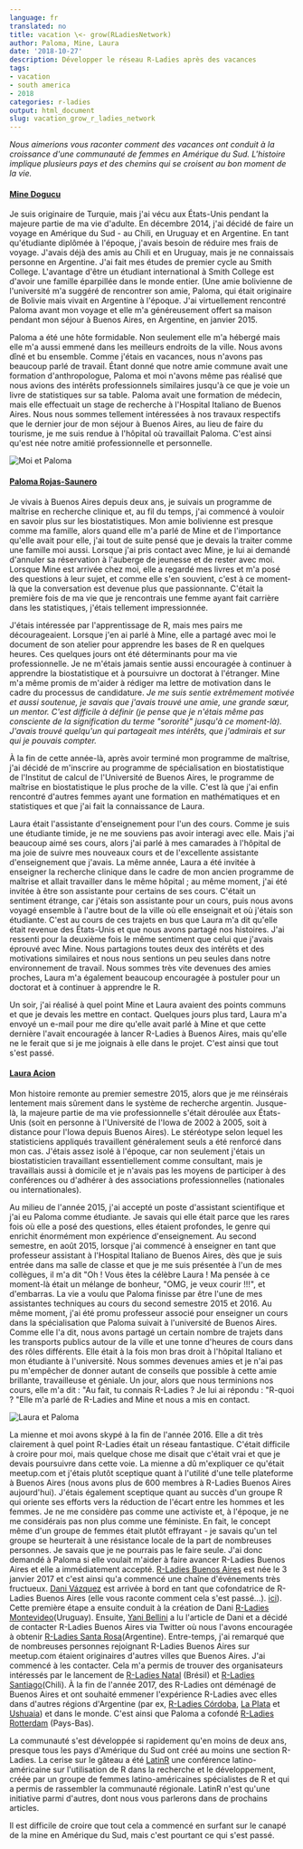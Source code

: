 ```yaml
---
language: fr
translated: no
title: vacation \<- grow(RLadiesNetwork)
author: Paloma, Mine, Laura
date: '2018-10-27'
description: Développer le réseau R-Ladies après des vacances
tags:
- vacation
- south america
- 2018
categories: r-ladies
output: html_document
slug: vacation_grow_r_ladies_network
---
```


*Nous aimerions vous raconter comment des vacances ont conduit à la croissance d'une communauté de femmes en Amérique du Sud. L'histoire implique plusieurs pays et des chemins qui se croisent au bon moment de la vie.*

#### [Mine Dogucu](https://twitter.com/MineDogucu)

Je suis originaire de Turquie, mais j'ai vécu aux États-Unis pendant la majeure partie de ma vie d'adulte.
En décembre 2014, j'ai décidé de faire un voyage en Amérique du Sud - au Chili, en Uruguay et en Argentine.
En tant qu'étudiante diplômée à l'époque, j'avais besoin de réduire mes frais de voyage.
J'avais déjà des amis au Chili et en Uruguay, mais je ne connaissais personne en Argentine.
J'ai fait mes études de premier cycle au Smith College.
L'avantage d'être un étudiant international à Smith College est d'avoir une famille éparpillée dans le monde entier.
(Une amie bolivienne de l'université m'a suggéré de rencontrer son amie, Paloma, qui était originaire de Bolivie mais vivait en Argentine à l'époque.
J'ai virtuellement rencontré Paloma avant mon voyage et elle m'a généreusement offert sa maison pendant mon séjour à Buenos Aires, en Argentine, en janvier 2015.

Paloma a été une hôte formidable.
Non seulement elle m'a hébergé mais elle m'a aussi emmené dans les meilleurs endroits de la ville.
Nous avons dîné et bu ensemble.
Comme j'étais en vacances, nous n'avons pas beaucoup parlé de travail.
Étant donné que notre amie commune avait une formation d'anthropologue, Paloma et moi n'avons même pas réalisé que nous avions des intérêts professionnels similaires jusqu'à ce que je voie un livre de statistiques sur sa table.
Paloma avait une formation de médecin, mais elle effectuait un stage de recherche à l'Hospital Italiano de Buenos Aires.
Nous nous sommes tellement intéressées à nos travaux respectifs que le dernier jour de mon séjour à Buenos Aires, au lieu de faire du tourisme, je me suis rendue à l'hôpital où travaillait Paloma.
C'est ainsi qu'est née notre amitié professionnelle et personnelle.

![Moi et Paloma](mine_paloma.jpg)

#### [Paloma Rojas-Saunero](https://twitter.com/palolili23)

Je vivais à Buenos Aires depuis deux ans, je suivais un programme de maîtrise en recherche clinique et, au fil du temps, j'ai commencé à vouloir en savoir plus sur les biostatistiques.
Mon amie bolivienne est presque comme ma famille, alors quand elle m'a parlé de Mine et de l'importance qu'elle avait pour elle, j'ai tout de suite pensé que je devais la traiter comme une famille moi aussi.
Lorsque j'ai pris contact avec Mine, je lui ai demandé d'annuler sa réservation à l'auberge de jeunesse et de rester avec moi.
Lorsque Mine est arrivée chez moi, elle a regardé mes livres et m'a posé des questions à leur sujet, et comme elle s'en souvient, c'est à ce moment-là que la conversation est devenue plus que passionnante.
C'était la première fois de ma vie que je rencontrais une femme ayant fait carrière dans les statistiques, j'étais tellement impressionnée.

J'étais intéressée par l'apprentissage de R, mais mes pairs me décourageaient.
Lorsque j'en ai parlé à Mine, elle a partagé avec moi le document de son atelier pour apprendre les bases de R en quelques heures.
Ces quelques jours ont été déterminants pour ma vie professionnelle. Je ne m'étais jamais sentie aussi encouragée à continuer à apprendre la biostatistique et à poursuivre un doctorat à l'étranger.
Mine m'a même promis de m'aider à rédiger ma lettre de motivation dans le cadre du processus de candidature.
*Je me suis sentie extrêmement motivée et aussi soutenue, je savais que j'avais trouvé une amie, une grande sœur, un mentor. C'est difficile à définir (je pense que je n'étais même pas consciente de la signification du terme "sororité" jusqu'à ce moment-là). J'avais trouvé quelqu'un qui partageait mes intérêts, que j'admirais et sur qui je pouvais compter.*

À la fin de cette année-là, après avoir terminé mon programme de maîtrise, j'ai décidé de m'inscrire au programme de spécialisation en biostatistique de l'Institut de calcul de l'Université de Buenos Aires, le programme de maîtrise en biostatistique le plus proche de la ville.
C'est là que j'ai enfin rencontré d'autres femmes ayant une formation en mathématiques et en statistiques et que j'ai fait la connaissance de Laura.

Laura était l'assistante d'enseignement pour l'un des cours.
Comme je suis une étudiante timide, je ne me souviens pas avoir interagi avec elle.
Mais j'ai beaucoup aimé ses cours, alors j'ai parlé à mes camarades à l'hôpital de ma joie de suivre mes nouveaux cours et de l'excellente assistante d'enseignement que j'avais.
La même année, Laura a été invitée à enseigner la recherche clinique dans le cadre de mon ancien programme de maîtrise et allait travailler dans le même hôpital ; au même moment, j'ai été invitée à être son assistante pour certains de ses cours.
C'était un sentiment étrange, car j'étais son assistante pour un cours, puis nous avons voyagé ensemble à l'autre bout de la ville où elle enseignait et où j'étais son étudiante.
C'est au cours de ces trajets en bus que Laura m'a dit qu'elle était revenue des États-Unis et que nous avons partagé nos histoires.
J'ai ressenti pour la deuxième fois le même sentiment que celui que j'avais éprouvé avec Mine.
Nous partagions toutes deux des intérêts et des motivations similaires et nous nous sentions un peu seules dans notre environnement de travail.
Nous sommes très vite devenues des amies proches, Laura m'a également beaucoup encouragée à postuler pour un doctorat et à continuer à apprendre le R.

Un soir, j'ai réalisé à quel point Mine et Laura avaient des points communs et que je devais les mettre en contact.
Quelques jours plus tard, Laura m'a envoyé un e-mail pour me dire qu'elle avait parlé à Mine et que cette dernière l'avait encouragée à lancer R-Ladies à Buenos Aires, mais qu'elle ne le ferait que si je me joignais à elle dans le projet.
C'est ainsi que tout s'est passé.

#### [Laura Acion](https://twitter.com/_lacion_)

Mon histoire remonte au premier semestre 2015, alors que je me réinsérais lentement mais sûrement dans le système de recherche argentin.
Jusque-là, la majeure partie de ma vie professionnelle s'était déroulée aux États-Unis (soit en personne à l'Université de l'Iowa de 2002 à 2005, soit à distance pour l'Iowa depuis Buenos Aires).
Le stéréotype selon lequel les statisticiens appliqués travaillent généralement seuls a été renforcé dans mon cas.
J'étais assez isolé à l'époque, car non seulement j'étais un biostatisticien travaillant essentiellement comme consultant, mais je travaillais aussi à domicile et je n'avais pas les moyens de participer à des conférences ou d'adhérer à des associations professionnelles (nationales ou internationales).

Au milieu de l'année 2015, j'ai accepté un poste d'assistant scientifique et j'ai eu Paloma comme étudiante.
Je savais qui elle était parce que les rares fois où elle a posé des questions, elles étaient profondes, le genre qui enrichit énormément mon expérience d'enseignement.
Au second semestre, en août 2015, lorsque j'ai commencé à enseigner en tant que professeur assistant à l'Hospital Italiano de Buenos Aires, dès que je suis entrée dans ma salle de classe et que je me suis présentée à l'un de mes collègues, il m'a dit "Oh !
Vous êtes la célèbre Laura !
Ma pensée à ce moment-là était un mélange de bonheur, "OMG, je veux courir !!!", et d'embarras.
La vie a voulu que Paloma finisse par être l'une de mes assistantes techniques au cours du second semestre 2015 et 2016.
Au même moment, j'ai été promu professeur associé pour enseigner un cours dans la spécialisation que Paloma suivait à l'université de Buenos Aires.
Comme elle l'a dit, nous avons partagé un certain nombre de trajets dans les transports publics autour de la ville et une tonne d'heures de cours dans des rôles différents.
Elle était à la fois mon bras droit à l'hôpital Italiano et mon étudiante à l'université.
Nous sommes devenues amies et je n'ai pas pu m'empêcher de donner autant de conseils que possible à cette amie brillante, travailleuse et géniale.
Un jour, alors que nous terminions nos cours, elle m'a dit : "Au fait, tu connais R-Ladies ?
Je lui ai répondu : "R-quoi ? "Elle m'a parlé de R-Ladies and Mine et nous a mis en contact.

![Laura et Paloma](laura_paloma.jpg)

La mienne et moi avons skypé à la fin de l'année 2016.
Elle a dit très clairement à quel point R-Ladies était un réseau fantastique.
C'était difficile à croire pour moi, mais quelque chose me disait que c'était vrai et que je devais poursuivre dans cette voie.
La mienne a dû m'expliquer ce qu'était meetup.com et j'étais plutôt sceptique quant à l'utilité d'une telle plateforme à Buenos Aires (nous avons plus de 600 membres à R-Ladies Buenos Aires aujourd'hui).
J'étais également sceptique quant au succès d'un groupe R qui oriente ses efforts vers la réduction de l'écart entre les hommes et les femmes.
Je ne me considère pas comme une activiste et, à l'époque, je ne me considérais pas non plus comme une féministe.
En fait, le concept même d'un groupe de femmes était plutôt effrayant - je savais qu'un tel groupe se heurterait à une résistance locale de la part de nombreuses personnes.
Je savais que je ne pourrais pas le faire seule.
J'ai donc demandé à Paloma si elle voulait m'aider à faire avancer R-Ladies Buenos Aires et elle a immédiatement accepté.
[R-Ladies Buenos Aires](https://www.meetup.com/es-ES/rladies-buenos-aires/) est née le 3 janvier 2017 et c'est ainsi qu'a commencé une chaîne d'événements très fructueux. [Dani Vázquez](https://twitter.com/d4tagirl) est arrivée à bord en tant que cofondatrice de R-Ladies Buenos Aires (elle vous raconte comment cela s'est passé...). [ici](https://d4tagirl.com/2017/01/the-r-ladies-way)).
Cette première étape a ensuite conduit à la création de Dani [R-Ladies Montevideo](https://www.meetup.com/es-ES/rladies-montevideo/)(Uruguay).
Ensuite, [Yani Bellini](https://twitter.com/yabellini) a lu l'article de Dani et a décidé de contacter R-Ladies Buenos Aires via Twitter où nous l'avons encouragée à obtenir [R-Ladies Santa Rosa](https://www.meetup.com/es-ES/rladies-santa-rosa/)(Argentine).
Entre-temps, j'ai remarqué que de nombreuses personnes rejoignant R-Ladies Buenos Aires sur meetup.com étaient originaires d'autres villes que Buenos Aires.
J'ai commencé à les contacter.
Cela m'a permis de trouver des organisateurs intéressés par le lancement de [R-Ladies Natal](https://www.meetup.com/es-ES/rladies-natal/) (Brésil) et [R-Ladies Santiago](https://www.meetup.com/es-ES/rladies-scl/)(Chili).
À la fin de l'année 2017, des R-Ladies ont déménagé de Buenos Aires et ont souhaité emmener l'expérience R-Ladies avec elles dans d'autres régions d'Argentine (par ex, [R-Ladies Córdoba](https://www.meetup.com/es-ES/rladies-cordoba/), [La Plata](https://www.meetup.com/es-ES/rladies-la-plata/) et [Ushuaia](https://www.meetup.com/es-ES/rladies-ushuaia/)) et dans le monde.
C'est ainsi que Paloma a cofondé [R-Ladies Rotterdam](https://www.meetup.com/es-ES/rladies-rotterdam/) (Pays-Bas).

La communauté s'est développée si rapidement qu'en moins de deux ans, presque tous les pays d'Amérique du Sud ont créé au moins une section R-Ladies.
La cerise sur le gâteau a été [LatinR](http://latin-r.com/en) une conférence latino-américaine sur l'utilisation de R dans la recherche et le développement, créée par un groupe de femmes latino-américaines spécialistes de R et qui a permis de rassembler la communauté régionale.
LatinR n'est qu'une initiative parmi d'autres, dont nous vous parlerons dans de prochains articles.

Il est difficile de croire que tout cela a commencé en surfant sur le canapé de la mine en Amérique du Sud, mais c'est pourtant ce qui s'est passé.


